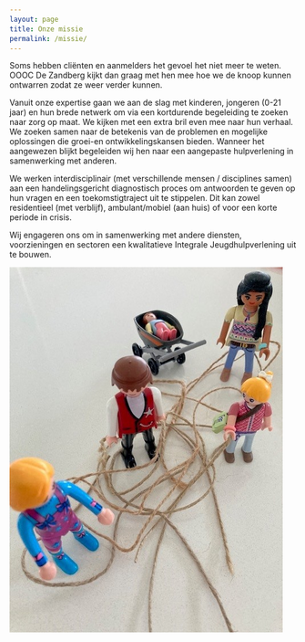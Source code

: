 ```yaml
---
layout: page
title: Onze missie
permalink: /missie/
---
```


Soms hebben cliënten en aanmelders het gevoel het niet meer te weten. OOOC De Zandberg kijkt dan graag met hen mee hoe we de knoop kunnen ontwarren zodat ze weer verder kunnen.

Vanuit onze expertise gaan we aan de slag met kinderen, jongeren (0-21 jaar) en hun brede netwerk om via een kortdurende begeleiding te zoeken naar zorg op maat. We kijken met een extra bril even mee naar hun verhaal. We zoeken samen naar de betekenis van de problemen en mogelijke oplossingen die groei-en ontwikkelingskansen bieden. Wanneer het aangewezen blijkt begeleiden wij hen naar een aangepaste hulpverlening in samenwerking met anderen.

We werken interdisciplinair (met verschillende mensen / disciplines samen) aan een handelingsgericht diagnostisch proces om antwoorden te geven op hun vragen en een toekomstigtraject uit te stippelen. Dit kan zowel residentieel (met verblijf), ambulant/mobiel (aan huis) of voor een korte periode in crisis.

Wij engageren ons om in samenwerking met andere diensten, voorzieningen en sectoren een
kwalitatieve Integrale Jeugdhulpverlening uit te bouwen.

![Missie](/assets/images/missie.jpg)
